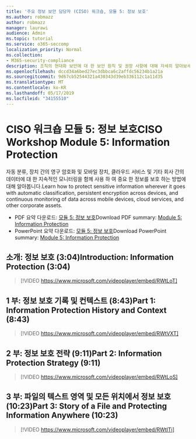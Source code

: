 ```yaml
---
title: '주요 정보 보안 담당자 (CISO) 워크숍, 모듈 5: 정보 보호'
ms.author: robmazz
author: robmazz
manager: laurawi
audience: Admin
ms.topic: tutorial
ms.service: o365-seccomp
localization_priority: Normal
ms.collection:
- M365-security-compliance
description: 조직의 현대화 보안에 대 한 보안 원칙 및 권장 사항에 대해 자세히 알아보세요.
ms.openlocfilehash: dccd34a6bed27ec3dbbca6c2affdc56234b1a21a
ms.sourcegitcommit: 9d67cb52544321a430343d39eb336112c1a11d35
ms.translationtype: MT
ms.contentlocale: ko-KR
ms.lasthandoff: 05/17/2019
ms.locfileid: "34155510"
---
```

# <a name="ciso-workshop-module-5-information-protection"></a><span data-ttu-id="b3f66-103">CISO 워크숍 모듈 5: 정보 보호</span><span class="sxs-lookup"><span data-stu-id="b3f66-103">CISO Workshop Module 5: Information Protection</span></span>

<span data-ttu-id="b3f66-104">자동 분류, 장치 간의 영구 암호화 및 모바일 장치, 클라우드 서비스 및 기타 회사 간의 데이터에 대 한 지속적인 모니터링을 함께 사용 하 여 중요 한 정보를 보호 하는 방법에 대해 알아봅니다.</span><span class="sxs-lookup"><span data-stu-id="b3f66-104">Learn how to protect sensitive information wherever it goes with automatic classification, persistent encryption across devices, and continuous monitoring of data across mobile devices, cloud services, and other corporate assets.</span></span>

- <span data-ttu-id="b3f66-105">PDF 요약 다운로드: [모듈 5: 정보 보호](media/ciso-workshop-5-information-protection-strategy.pdf)</span><span class="sxs-lookup"><span data-stu-id="b3f66-105">Download PDF summary: [Module 5: Information Protection](media/ciso-workshop-5-information-protection-strategy.pdf)</span></span>
- <span data-ttu-id="b3f66-106">PowerPoint 요약 다운로드: [모듈 5: 정보 보호](https://docs.microsoft.com/office365/securitycompliance/media/ciso-workshop-5-information-protection-strategy.pptx)</span><span class="sxs-lookup"><span data-stu-id="b3f66-106">Download PowerPoint summary: [Module 5: Information Protection](https://docs.microsoft.com/office365/securitycompliance/media/ciso-workshop-5-information-protection-strategy.pptx)</span></span>

## <a name="introduction-information-protection-304"></a><span data-ttu-id="b3f66-107">소개: 정보 보호 (3:04)</span><span class="sxs-lookup"><span data-stu-id="b3f66-107">Introduction: Information Protection (3:04)</span></span>

> [!VIDEO https://www.microsoft.com/videoplayer/embed/RWtLoT]

## <a name="part-1-information-protection-history-and-context-843"></a><span data-ttu-id="b3f66-108">1 부: 정보 보호 기록 및 컨텍스트 (8:43)</span><span class="sxs-lookup"><span data-stu-id="b3f66-108">Part 1: Information Protection History and Context (8:43)</span></span>

> [!VIDEO https://www.microsoft.com/videoplayer/embed/RWtVXT]

## <a name="part-2-information-protection-strategy-911"></a><span data-ttu-id="b3f66-109">2 부: 정보 보호 전략 (9:11)</span><span class="sxs-lookup"><span data-stu-id="b3f66-109">Part 2: Information Protection Strategy (9:11)</span></span>

> [!VIDEO https://www.microsoft.com/videoplayer/embed/RWtLoS]

## <a name="part-3-story-of-a-file-and-protecting-information-anywhere-1023"></a><span data-ttu-id="b3f66-110">3 부: 파일의 텍스트 영역 및 모든 위치에서 정보 보호 (10:23)</span><span class="sxs-lookup"><span data-stu-id="b3f66-110">Part 3: Story of a File and Protecting Information Anywhere (10:23)</span></span>

> [!VIDEO https://www.microsoft.com/videoplayer/embed/RWtITi]